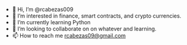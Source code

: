 - 👋 Hi, I’m @rcabezas009
- 👀 I’m interested in finance, smart contracts, and crypto currencies. 
- 🌱 I’m currently learning Python
- 💞️ I’m looking to collaborate on on whatever and learning. 
- 📫 How to reach me rcabezas09@gmail.com

<!---
rcabezas009/rcabezas009 is a ✨ special ✨ repository because its `README.md` (this file) appears on your GitHub profile.
You can click the Preview link to take a look at your changes.
--->
